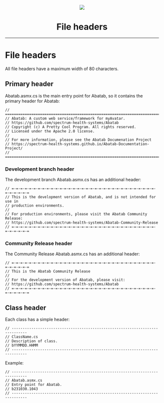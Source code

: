 <!-- 
	Last updated: 231030
	This documentation is incomplete.
-->

<div align="center">

![](_attachments/AbatabDocumentationProjectLogo.png)
	<h1>
		File headers
	</h1>
</div>

***

# File headers

All file headers have a maximum width of 80 characters.

## Primary header

Abatab.asmx.cs is the main entry point for Abatab, so it contains the primary header for Abatab:

```
// =============================================================================
// Abatab: A custom web service/framework for myAvatar.
// https://github.com/spectrum-health-systems/Abatab
// Copyright (c) A Pretty Cool Program. All rights reserved.
// Licensed under the Apache 2.0 license.
// 
// For more information, please see the Abatab Documenation Project
// https://spectrum-health-systems.github.io/Abatab-Documentation-Project/
// =============================================================================
```

### Development branch header

The development branch Abatab.asmx.cs has an additional header:

```
// =-=-=-=-=-=-=-=-=-=-=-=-=-=-=-=-=-=-=-=-=-=-=-=-=-=-=-=-=-=-=-=-=-=-=-=-=-=-=
// This is the development version of Abatab, and is not intended for use in
// production environments.
//
// For production environments, please visit the Abatab Community Release:
// https://github.com/spectrum-health-systems/Abatab-Community-Release
// =-=-=-=-=-=-=-=-=-=-=-=-=-=-=-=-=-=-=-=-=-=-=-=-=-=-=-=-=-=-=-=-=-=-=-=-=-=-=
```

### Community Release header

The Community Release Abatab.asmx.cs has an additional header:

```
// =-=-=-=-=-=-=-=-=-=-=-=-=-=-=-=-=-=-=-=-=-=-=-=-=-=-=-=-=-=-=-=-=-=-=-=-=-=-=
// This is the Abatab Community Release
// 
// For the development version of Abatab, please visit:
// https://github.com/spectrum-health-systems/Abatab
// =-=-=-=-=-=-=-=-=-=-=-=-=-=-=-=-=-=-=-=-=-=-=-=-=-=-=-=-=-=-=-=-=-=-=-=-=-=-=
```

## Class header

Each class has a simple header:

```
// -----------------------------------------------------------------------------
// ClassName.cs
// Description of class.
// bYYMMDD.HHMM
// -----------------------------------------------------------------------------
```

Example:

```
// -----------------------------------------------------------------------------
// Abatab.asmx.cs
// Entry point for Abatab.
// b231030.1043
// -----------------------------------------------------------------------------
```
